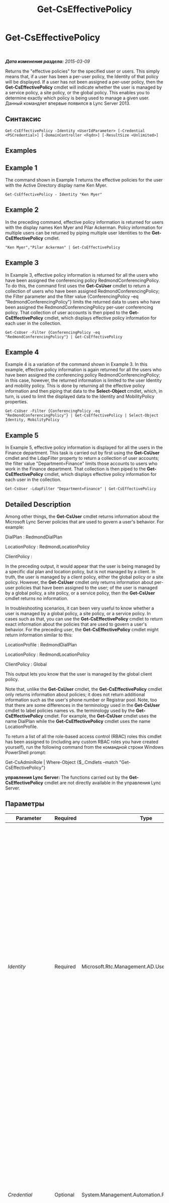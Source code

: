 ﻿---
title: Get-CsEffectivePolicy
TOCTitle: Get-CsEffectivePolicy
ms:assetid: 03b2984f-3a24-4b8d-bcaf-5049de9e2556
ms:mtpsurl: https://technet.microsoft.com/ru-ru/library/JJ204636(v=OCS.15)
ms:contentKeyID: 49308784
ms.date: 05/19/2016
mtps_version: v=OCS.15
ms.translationtype: HT
---

# Get-CsEffectivePolicy

 

_**Дата изменения раздела:** 2015-03-09_

Returns the "effective policies" for the specified user or users. This simply means that, if a user has been a per-user policy, the Identity of that policy will be displayed. If a user has not been assigned a per-user policy, then the **Get-CsEffectivePolicy** cmdlet will indicate whether the user is managed by a service policy, a site policy, or the global policy. This enables you to determine exactly which policy is being used to manage a given user. Данный командлет впервые появился в Lync Server 2013.

## Синтаксис

    Get-CsEffectivePolicy -Identity <UserIdParameter> [-Credential <PSCredential>] [-DomainController <Fqdn>] [-ResultSize <Unlimited>]

## Examples

## Example 1

The command shown in Example 1 returns the effective policies for the user with the Active Directory display name Ken Myer.

    Get-CsEffectivePolicy - Identity "Ken Myer"

## Example 2

In the preceding command, effective policy information is returned for users with the display names Ken Myer and Pilar Ackerman. Policy information for multiple users can be returned by piping multiple user Identities to the **Get-CsEffectivePolicy** cmdlet.

    "Ken Myer","Pilar Ackerman" | Get-CsEffectivePolicy

## Example 3

In Example 3, effective policy information is returned for all the users who have been assigned the conferencing policy RedmondConferencingPolicy. To do this, the command first uses the **Get-CsUser** cmdlet to return a collection of users who have been assigned RedmondConferencingPolicy; the Filter parameter and the filter value {ConferencingPolicy –eq "RedmondConferencingPolicy"} limits the returned data to users who have been assigned the RedmondConferencingPolicy per-user conferencing policy. That collection of user accounts is then piped to the **Get-CsEffectivePolicy** cmdlet, which displays effective policy information for each user in the collection.

    Get-CsUser -Filter {ConferencingPolicy -eq "RedmondConferencingPolicy"} | Get-CsEffectivePolicy

## Example 4

Example 4 is a variation of the command shown in Example 3. In this example, effective policy information is again returned for all the users who have been assigned the conferencing policy RedmondConferencingPolicy; in this case, however, the returned information is limited to the user Identity and mobility policy. This is done by returning all the effective policy information and then piping that data to the **Select-Object** cmdlet, which, in turn, is used to limit the displayed data to the Identity and MobilityPolicy properties.

    Get-CsUser -Filter {ConferencingPolicy -eq "RedmondConferencingPolicy"} | Get-CsEffectivePolicy | Select-Object Identity, MobilityPolicy

## Example 5

In Example 5, effective policy information is displayed for all the users in the Finance department. This task is carried out by first using the **Get-CsUser** cmdlet and the LdapFilter property to return a collection of user accounts; the filter value "Department=Finance" limits those accounts to users who work in the Finance department. That collection is then piped to the **Get-CsEffectivePolicy** cmdlet, which displays effective policy information for each user in the collection.

    Get-CsUser -LdapFilter "Department=Finance" | Get-CsEffectivePolicy

## Detailed Description

Among other things, the **Get-CsUser** cmdlet returns information about the Microsoft Lync Server policies that are used to govern a user's behavior. For example:

DialPlan : RedmondDialPlan

LocationPolicy : RedmondLocationPolicy

ClientPolicy :

In the preceding output, it would appear that the user is being managed by a specific dial plan and location policy, but is not managed by a client. In truth, the user is managed by a client policy, either the global policy or a site policy. However, the **Get-CsUser** cmdlet only returns information about per-user policies that have been assigned to the user; of the user is managed by a global policy, a site policy, or a service policy, then the **Get-CsUser** cmdlet returns no information.

In troubleshooting scenarios, it can been very useful to know whether a user is managed by a global policy, a site policy, or a service policy. In cases such as that, you can use the **Get-CsEffectivePolicy** cmdlet to return exact information about the policies that are used to govern a user's behavior. For the preceding user, the **Get-CsEffectivePolicy** cmdlet might return information similar to this:

LocationProfile : RedmondDialPlan

LocationPolicy : RedmondLocationPolicy

ClientPolicy : Global

This output lets you know that the user is managed by the global client policy.

Note that, unlike the **Get-CsUser** cmdlet, the **Get-CsEffectivePolicy** cmdlet only returns information about policies; it does not return additional information such as the user's phone number or Registrar pool. Note, too that there are some differences in the terminology used in the **Get-CsUser** cmdlet to label policies names vs. the terminology used by the **Get-CsEffectivePolicy** cmdlet. For example, the **Get-CsUser** cmdlet uses the name DialPlan while the **Get-CsEffectivePolicy** cmdlet uses the name LocationProfile.

To return a list of all the role-based access control (RBAC) roles this cmdlet has been assigned to (including any custom RBAC roles you have created yourself), run the following command from the командной строки Windows PowerShell prompt:

Get-CsAdminRole | Where-Object {$\_.Cmdlets –match "Get-CsEffectivePolicy"}

**управления Lync Server:** The functions carried out by the **Get-CsEffectivePolicy** cmdlet are not directly available in the управления Lync Server.

## Параметры


<table>
<colgroup>
<col style="width: 25%" />
<col style="width: 25%" />
<col style="width: 25%" />
<col style="width: 25%" />
</colgroup>
<thead>
<tr class="header">
<th>Parameter</th>
<th>Required</th>
<th>Type</th>
<th>Description</th>
</tr>
</thead>
<tbody>
<tr class="odd">
<td><p><em>Identity</em></p></td>
<td><p>Required</p></td>
<td><p>Microsoft.Rtc.Management.AD.UserIdParameter</p></td>
<td><p>Indicates the Identity of the user account whose effective policy settings are being calculated. User Identities are typically specified by using one of the following formats: 1) the user's SIP address; 2) the user's user principal name (UPN); 3) the user's domain name and logon name, in the form domain\logon (for example, litwareinc\kenmyer); and, 4) the user's Active Directory display name (for example, Ken Myer). You can also reference a user account by using the user’s Active Directory distinguished name.</p>
<p>You can use the asterisk (*) wildcard character when using the Display Name as the user Identity. For example, the Identity &quot;* Smith&quot; returns all the users who have a display name that ends with the string value &quot; Smith&quot;.</p></td>
</tr>
<tr class="even">
<td><p><em>Credential</em></p></td>
<td><p>Optional</p></td>
<td><p>System.Management.Automation.PSCredential</p></td>
<td><p>Enables you to run the Get-CsEffectivePolicy cmdlet under alternate credentials. This might be required if the account you used to log on to Windows does not have the necessary privileges required to work with user objects.</p>
<p>To use the Credential parameter you must first create a PSCredential object by using the <strong>Get-Credential</strong> cmdlet. For details, see the <strong>Get-Credential</strong> cmdlet help topic.</p></td>
</tr>
<tr class="odd">
<td><p><em>DomainController</em></p></td>
<td><p>Optional</p></td>
<td><p>Microsoft.Rtc.Management.Deploy.Fqdn</p></td>
<td><p>Enables you to connect to the specified domain controller in order to retrieve user information. To connect to a particular domain controller, include the DomainController parameter followed by the fully qualified domain name (FQDN). For example:</p>
<p>-DomainController &quot;atl-dc-001.litwareinc.com&quot;</p></td>
</tr>
<tr class="even">
<td><p><em>ResultSize</em></p></td>
<td><p>Optional</p></td>
<td><p>Microsoft.Rtc.Management.ADConnect.Core.Unlimited</p></td>
<td><p>Enables you to limit the number of records returned by the cmdlet. For example, to return seven users (regardless of the number of users that are in your forest) include the ResultSize parameter and set the parameter value to 7. Note that there is no way to guarantee which seven users will be returned.</p>
<p>The result size can be set to any whole number between 0 and 2147483647, inclusive. If set to 0 the command will run, but no data will be returned. If you set the ResultSize to 7 but you have only three users in your forest, the command will return those three users and then complete without error.</p></td>
</tr>
</tbody>
</table>


## Input Types

String or Microsoft.Rtc.Management.ADConnect.Schema.ADUser object. The **Get-CsEffectivePolicy** cmdlet accepts a pipelined string value representing the display name of a user account that has been enabled for Lync Server. The cmdlet also accepts pipelined instances of the Active Directory user object.

## Return Types

The **Get-CsEffectivePolicy** cmdlet returns instances of the Microsoft.Rtc.Management.AD.Cmdlets.EffectivePolicies object.

## См. также

#### Другие ресурсы

[Get-CsUser](get-csuser.md)

